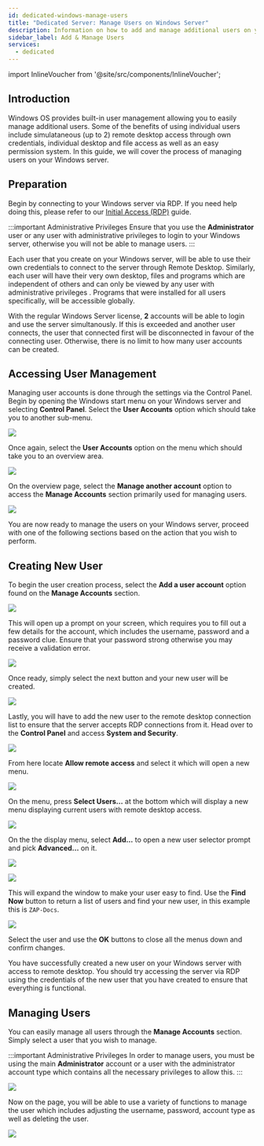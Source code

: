 ```yaml
---
id: dedicated-windows-manage-users
title: "Dedicated Server: Manage Users on Windows Server"
description: Information on how to add and manage additional users on your Windows Dedicated Server from ZAP-Hosting 
sidebar_label: Add & Manage Users
services:
  - dedicated
---
```


import InlineVoucher from '@site/src/components/InlineVoucher';

## Introduction

Windows OS provides built-in user management allowing you to easily manage additional users. Some of the benefits of using individual users include simulataneous (up to 2) remote desktop access through own credentials, individual desktop and file access as well as an easy permission system. In this guide, we will cover the process of managing users on your Windows server.

<InlineVoucher />

## Preparation

Begin by connecting to your Windows server via RDP. If you need help doing this, please refer to our [Initial Access (RDP)](dedicated-windows-userdp.md) guide.

:::important Administrative Privileges
Ensure that you use the **Administrator** user or any user with administrative privileges  to login to your Windows server, otherwise you will not be able to manage users.
:::

Each user that you create on your Windows server, will be able to use their own credentials to connect to the server through Remote Desktop. Similarly, each user will have their very own desktop, files and programs which are independent of others and can only be viewed by any user with administrative privileges . Programs that were installed for all users specifically, will be accessible globally.

With the regular Windows Server license, **2** accounts will be able to login and use the server simultanously. If this is exceeded and another user connects, the user that connected first will be disconnected in favour of the connecting user. Otherwise, there is no limit to how many user accounts can be created.

## Accessing User Management

Managing user accounts is done through the settings via the Control Panel. Begin by opening the Windows start menu on your Windows server and selecting **Control Panel**. Select the **User Accounts** option which should take you to another sub-menu.

![](https://screensaver01.zap-hosting.com/index.php/s/zePaY2rcCwTgaCo/preview)

Once again, select the **User Accounts** option on the menu which should take you to an overview area.

![](https://screensaver01.zap-hosting.com/index.php/s/rafwZP8rDnycjpa/preview)

On the overview page, select the **Manage another account** option to access the **Manage Accounts** section primarily used for managing users.

![](https://screensaver01.zap-hosting.com/index.php/s/iyQ9ZXoFLdMTNSZ/preview)

You are now ready to manage the users on your Windows server, proceed with one of the following sections based on the action that you wish to perform.

## Creating New User

To begin the user creation process, select the **Add a user account** option found on the **Manage Accounts** section.

![](https://screensaver01.zap-hosting.com/index.php/s/x4EpREF5FJoLycw/preview)

This will open up a prompt on your screen, which requires you to fill out a few details for the account, which includes the username, password and a password clue. Ensure that your password strong otherwise you may receive a validation error.

![](https://screensaver01.zap-hosting.com/index.php/s/dAyCkyAA2BLwNNe/preview)

Once ready, simply select the next button and your new user will be created.

![](https://screensaver01.zap-hosting.com/index.php/s/zEZGXQH9ErcCbgD/preview)

Lastly, you will have to add the new user to the remote desktop connection list to ensure that the server accepts RDP connections from it. Head over to the **Control Panel** and access **System and Security**.

![](https://screensaver01.zap-hosting.com/index.php/s/NtNg7sRRgDdnffr/preview)

From here locate **Allow remote access** and select it which will open a new menu.

![](https://screensaver01.zap-hosting.com/index.php/s/diBL57HtffpNAGX/preview)

On the menu, press **Select Users...** at the bottom which will display a new menu displaying current users with remote desktop access.

![](https://screensaver01.zap-hosting.com/index.php/s/TP7LW2pWboFKixy/preview)

On the the display menu, select **Add...**  to open a new user selector prompt and pick **Advanced...** on it.

![](https://screensaver01.zap-hosting.com/index.php/s/MTinLT9PDA45TAS/preview)

![](https://screensaver01.zap-hosting.com/index.php/s/SNd89fxNXKbfBBt/preview)

This will expand the window to make your user easy to find. Use the **Find Now** button to return a list of users and find your new user, in this example this is `ZAP-Docs`.

![](https://screensaver01.zap-hosting.com/index.php/s/spQL9fTNd778bry/preview)

Select the user and use the **OK** buttons to close all the menus down and confirm changes.

You have successfully created a new user on your Windows server with access to remote desktop. You should try accessing the server via RDP using the credentials of the new user that you have created to ensure that everything is functional.

## Managing Users

You can easily manage all users through the **Manage Accounts** section. Simply select a user that you wish to manage.

:::important Administrative Privileges
In order to manage users, you must be using the main **Administrator** account or a user with the administrator account type which contains all the necessary privileges  to allow this.
:::

![](https://screensaver01.zap-hosting.com/index.php/s/yJPTWKieZNZXifH/preview)

Now on the page, you will be able to use a variety of functions to manage the user which includes adjusting the username, password, account type as well as deleting the user.

![](https://screensaver01.zap-hosting.com/index.php/s/tkPtbrmfsnK3TcG/preview)

<InlineVoucher />

